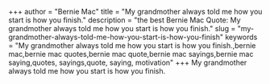 +++
author = "Bernie Mac"
title = "My grandmother always told me how you start is how you finish."
description = "the best Bernie Mac Quote: My grandmother always told me how you start is how you finish."
slug = "my-grandmother-always-told-me-how-you-start-is-how-you-finish"
keywords = "My grandmother always told me how you start is how you finish.,bernie mac,bernie mac quotes,bernie mac quote,bernie mac sayings,bernie mac saying,quotes, sayings,quote, saying, motivation"
+++
My grandmother always told me how you start is how you finish.
